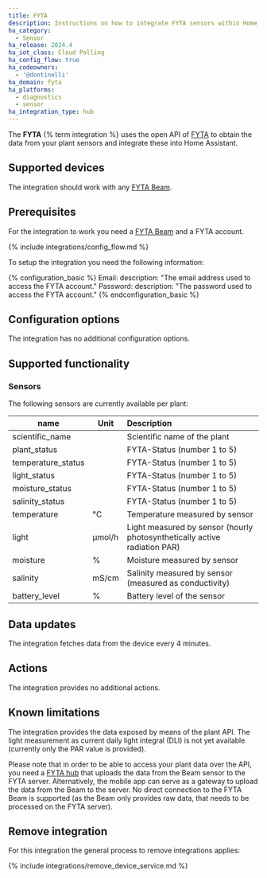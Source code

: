 ```yaml
---
title: FYTA
description: Instructions on how to integrate FYTA sensors within Home Assistant.
ha_category:
  - Sensor
ha_release: 2024.4
ha_iot_class: Cloud Polling
ha_config_flow: true
ha_codeowners:
  - '@dontinelli'
ha_domain: fyta
ha_platforms:
  - diagnostics
  - sensor
ha_integration_type: hub
---
```


The **FYTA** {% term integration %} uses the open API of [FYTA](https://www.fyta.de) to obtain the data from your plant sensors and integrate these into Home Assistant.

## Supported devices

The integration should work with any [FYTA Beam](https://fyta.de/collections/all/products/single-beam).

## Prerequisites

For the integration to work you need a [FYTA Beam](https://fyta.de/collections/all/products/single-beam) and a FYTA account.

{% include integrations/config_flow.md %}

To setup the integration you need the following information:

{% configuration_basic %}
Email:
  description: "The email address used to access the FYTA account."
Password:
  description: "The password used to access the FYTA account."
{% endconfiguration_basic %}

## Configuration options

The integration has no additional configuration options.

## Supported functionality
### Sensors

The following sensors are currently available per plant:

| name                  | Unit   | Description   |
|-----------------------|--------|:-------------------------------------------|
| scientific_name       |        | Scientific name of the plant               |
| plant_status          |        | FYTA-Status (number 1 to 5)                |
| temperature_status    |        | FYTA-Status (number 1 to 5)                |
| light_status          |        | FYTA-Status (number 1 to 5)                |
| moisture_status       |        | FYTA-Status (number 1 to 5)                |
| salinity_status       |        | FYTA-Status (number 1 to 5)                |
| temperature           | °C     | Temperature measured by sensor             |
| light                 | μmol/h | Light measured by sensor (hourly photosynthetically active radiation PAR)|
| moisture              | %      | Moisture measured by sensor                |
| salinity              | mS/cm  | Salinity measured by sensor (measured as conductivity)|
| battery_level         | %      | Battery level of the sensor                |

## Data updates

The integration fetches data from the device every 4 minutes.

## Actions

The integration provides no additional actions.

## Known limitations

The integration provides the data exposed by means of the plant API. The light measurement as current daily light integral (DLI) is not yet available (currently only the PAR value is provided).

Please note that in order to be able to access your plant data over the API, you need a [FYTA hub](https://fyta.de/collections/all/products/single-hub) that uploads the data from the Beam sensor to the FYTA server. Alternatively, the mobile app can serve as a gateway to upload the data from the Beam to the server. No direct connection to the FYTA Beam is supported (as the Beam only provides raw data, that needs to be processed on the FYTA server).

## Remove integration

For this integration the general process to remove integrations applies:

{% include integrations/remove_device_service.md %}
